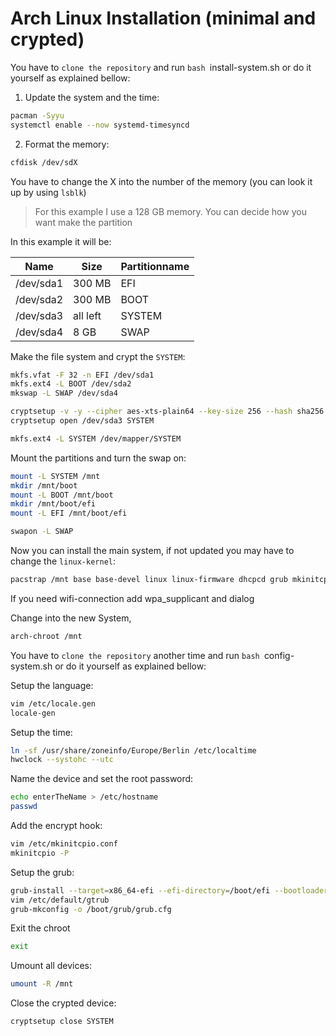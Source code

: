# Arch Linux Installation (minimal and crypted)

You have to ```clone the repository``` and run ```bash ```install-system.sh or do it yourself as explained bellow:

1. Update the system and the time:

```bash
pacman -Syyu
systemctl enable --now systemd-timesyncd
```

2. Format the memory:
```bash
cfdisk /dev/sdX
```
You have to change the X into the number of the memory (you can look it up by using ```lsblk```)
> For this example I use a 128 GB memory. You can decide how you want make the partition

In this example it will be:

|Name|Size|Partitionname|
|-------|----|------------------|
|/dev/sda1|300 MB|EFI| 
|/dev/sda2|300 MB|BOOT|
|/dev/sda3|all left|SYSTEM|
|/dev/sda4|8 GB| SWAP

Make the file system and crypt the ```SYSTEM```:
```bash
mkfs.vfat -F 32 -n EFI /dev/sda1
mkfs.ext4 -L BOOT /dev/sda2
mkswap -L SWAP /dev/sda4

cryptsetup -v -y --cipher aes-xts-plain64 --key-size 256 --hash sha256 --iter-time 2000 --use-urandom --verify-passphrase luksFormat /dev/sda3
cryptsetup open /dev/sda3 SYSTEM

mkfs.ext4 -L SYSTEM /dev/mapper/SYSTEM
```

Mount the partitions and turn the swap on:
```bash
mount -L SYSTEM /mnt
mkdir /mnt/boot
mount -L BOOT /mnt/boot
mkdir /mnt/boot/efi
mount -L EFI /mnt/boot/efi

swapon -L SWAP
```

Now you can install the main system, if not updated you may have to change the ```linux-kernel```:
```bash
pacstrap /mnt base base-devel linux linux-firmware dhcpcd grub mkinitcpio efibootmgr git vim sudo
```
If you need wifi-connection add wpa_supplicant and dialog

Change into the new System, 
```bash
arch-chroot /mnt
```

You have to ```clone the repository``` another time and run ```bash ```config-system.sh or do it yourself as explained bellow:

Setup the language:

```bash
vim /etc/locale.gen
locale-gen
```

Setup the time:
```bash
ln -sf /usr/share/zoneinfo/Europe/Berlin /etc/localtime
hwclock --systohc --utc
```

Name the device and set the root password:
```bash
echo enterTheName > /etc/hostname
passwd
```

Add the encrypt hook:
```bash
vim /etc/mkinitcpio.conf
mkinitcpio -P
```

Setup the grub:
```bash
grub-install --target=x86_64-efi --efi-directory=/boot/efi --bootloader-id=arch --recheck
vim /etc/default/gtrub
grub-mkconfig -o /boot/grub/grub.cfg
```

Exit the chroot
```bash
exit
```

Umount all devices:
```bash
umount -R /mnt
```

Close the crypted device:
```bash
cryptsetup close SYSTEM
```

